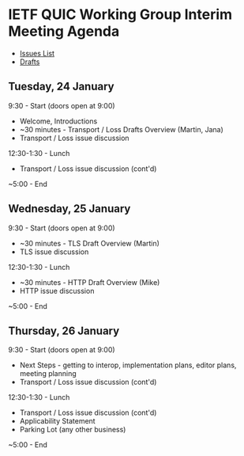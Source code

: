 # IETF QUIC Working Group Interim Meeting Agenda

* [Issues List](https://github.com/quicwg/base-drafts/issues)
* [Drafts](https://github.com/quicwg/base-drafts)

## Tuesday, 24 January

9:30 - Start (doors open at 9:00)

* Welcome, Introductions
* ~30 minutes - Transport / Loss Drafts Overview (Martin, Jana)
* Transport / Loss issue discussion

12:30-1:30 - Lunch

* Transport / Loss issue discussion (cont'd)

~5:00 - End


## Wednesday, 25 January

9:30 - Start (doors open at 9:00)

* ~30 minutes - TLS Draft Overview (Martin)
* TLS issue discussion

12:30-1:30 - Lunch

* ~30 minutes - HTTP Draft Overview (Mike)
* HTTP issue discussion

~5:00 - End


## Thursday, 26 January

9:30 - Start (doors open at 9:00)

* Next Steps - getting to interop, implementation plans, editor plans, meeting planning
* Transport / Loss issue discussion (cont'd)

12:30-1:30 - Lunch

* Transport / Loss issue discussion (cont'd)
* Applicability Statement
* Parking Lot (any other business)

~5:00 - End

